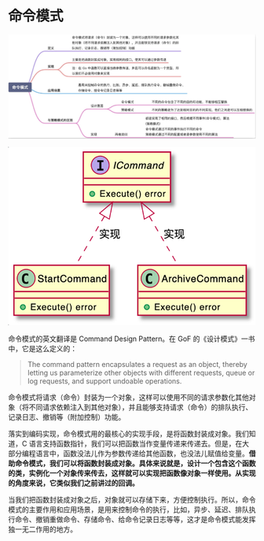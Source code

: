 # 命令模式

![图 7](../../image/3a66c5a7e22426af4763b0faa0b4520f6701de50101665e361badfa92457bfd9.png)  

![图 10](../../image/18781e87557041dd3ff26444665c196b4f28d135446752a8281be4973a7a9711.png)  


命令模式的英文翻译是 Command Design Pattern。在 GoF 的《设计模式》一书中，它是这么定义的：
> The command pattern encapsulates a request as an object, thereby letting us parameterize other objects with different requests, queue or log requests, and support undoable operations.

命令模式将请求（命令）封装为一个对象，这样可以使用不同的请求参数化其他对象（将不同请求依赖注入到其他对象），并且能够支持请求（命令）的排队执行、记录日志、撤销等（附加控制）功能。

落实到编码实现，命令模式用的最核心的实现手段，是将函数封装成对象。我们知道，C 语言支持函数指针，我们可以把函数当作变量传递来传递去。但是，在大部分编程语言中，函数没法儿作为参数传递给其他函数，也没法儿赋值给变量。**借助命令模式，我们可以将函数封装成对象。具体来说就是，设计一个包含这个函数的类，实例化一个对象传来传去，这样就可以实现把函数像对象一样使用。从实现的角度来说，它类似我们之前讲过的回调。**

当我们把函数封装成对象之后，对象就可以存储下来，方便控制执行。所以，命令模式的主要作用和应用场景，是用来控制命令的执行，比如，异步、延迟、排队执行命令、撤销重做命令、存储命令、给命令记录日志等等，这才是命令模式能发挥独一无二作用的地方。